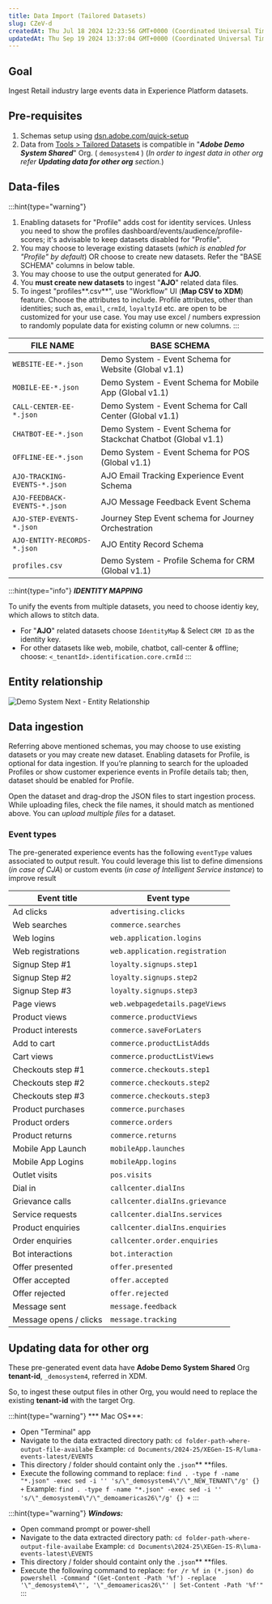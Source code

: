 ```yaml
---
title: Data Import (Tailored Datasets)
slug: CZeV-d
createdAt: Thu Jul 18 2024 12:23:56 GMT+0000 (Coordinated Universal Time)
updatedAt: Thu Sep 19 2024 13:37:04 GMT+0000 (Coordinated Universal Time)
---
```


## Goal

Ingest Retail industry large events data in Experience Platform datasets.

## Pre-requisites

1. Schemas setup using [dsn.adobe.com/quick-setup](https://dsn.adobe.com/quick-setup)
2. Data from [Tools > Tailored Datasets](https://dsn.adobe.com/tools/datasets) is compatible in "***Adobe Demo System Shared***" Org. ( `demosystem4` )&#x20;
   (*In order to ingest data in other org refer ****Updating data for other org**** section.*)

## Data-files

:::hint{type="warning"}
1. Enabling datasets for "Profile" adds cost for identity services. Unless you need to show the profiles dashboard/events/audience/profile-scores; it's advisable to keep datasets disabled for "Profile".
2. You may choose to leverage existing datasets (*which is enabled for "Profile" by default*) OR choose to create new datasets. Refer the "BASE SCHEMA" columns in below table.
3. You may choose to use the output generated for **AJO**.
4. You **must create new datasets** to ingest "**AJO**" related data files.
5. To ingest "profiles**.csv**", use "Workflow" UI (**Map CSV to XDM**) feature. Choose the attributes to include.&#x20;
   Profile attributes, other than identities; such as, `email`, `crmId`, `loyaltyId` etc. are open to be customized for your use case. You may use excel / numbers expression to randomly populate data for existing column or new columns.
:::

| **FILE NAME**                | **BASE SCHEMA**                                                |
| ---------------------------- | -------------------------------------------------------------- |
| `WEBSITE-EE-*.json`          | Demo System - Event Schema for Website (Global v1.1)           |
| `MOBILE-EE-*.json`           | Demo System - Event Schema for Mobile App (Global v1.1)        |
| `CALL-CENTER-EE-*.json`      | Demo System - Event Schema for Call Center (Global v1.1)       |
| `CHATBOT-EE-*.json`          | Demo System - Event Schema for Stackchat Chatbot (Global v1.1) |
| `OFFLINE-EE-*.json`          | Demo System - Event Schema for POS (Global v1.1)               |
| `AJO-TRACKING-EVENTS-*.json` | AJO Email Tracking Experience Event Schema                     |
| `AJO-FEEDBACK-EVENTS-*.json` | AJO Message Feedback Event Schema                              |
| `AJO-STEP-EVENTS-*.json`     | Journey Step Event schema for Journey Orchestration            |
| `AJO-ENTITY-RECORDS-*.json`  | AJO Entity Record Schema                                       |
| `profiles.csv`               | Demo System - Profile Schema for CRM (Global v1.1)             |

:::hint{type="info"}
***IDENTITY MAPPING***

To unify the events from multiple datasets, you need to choose identiy key, which allows to stitch data.

- For "**AJO**" related datasets choose `IdentityMap` & Select `CRM ID` as the identity key.
- For other datasets like web, mobile, chatbot, call-center & offline; choose: `<_tenantId>.identification.core.crmId`
:::

## Entity relationship

![Demo System Next - Entity Relationship](../../assets/NXbLtbNUHqcezf3QGwYNX-ej1Pzga-XldtqB44TWAIG-20240816-142004.jpg "Demo System Next - Entity Relationship")

## Data ingestion

Referring above mentioned schemas, you may choose to use existing datasets or you may create new dataset. Enabling datasets for Profile, is optional for data ingestion. If you’re planning to search for the uploaded Profiles or show customer experience events in Profile details tab; then, dataset should be enabled for Profile.

Open the dataset and drag-drop the JSON files to start ingestion process. While uploading files, check the file names, it should match as mentioned above. You can *upload multiple files* for a dataset.&#x20;

### Event types

The pre-generated experience events has the following `eventType` values associated to output result. You could leverage this list to define dimensions (*in case of CJA*) or custom events (*in case of Intelligent Service instance*) to improve result

| **Event title**        | **Event type**                 |
| ---------------------- | ------------------------------ |
| Ad clicks              | `advertising.clicks`           |
| Web searches           | `commerce.searches`            |
| Web logins             | `web.application.logins`       |
| Web registrations      | `web.application.registration` |
| Signup Step #1         | `loyalty.signups.step1`        |
| Signup Step #2         | `loyalty.signups.step2`        |
| Signup Step #3         | `loyalty.signups.step3`        |
| Page views             | `web.webpagedetails.pageViews` |
| Product views          | `commerce.productViews`        |
| Product interests      | `commerce.saveForLaters`       |
| Add to cart            | `commerce.productListAdds`     |
| Cart views             | `commerce.productListViews`    |
| Checkouts step #1      | `commerce.checkouts.step1`     |
| Checkouts step #2      | `commerce.checkouts.step2`     |
| Checkouts step #3      | `commerce.checkouts.step3`     |
| Product purchases      | `commerce.purchases`           |
| Product orders         | `commerce.orders`              |
| Product returns        | `commerce.returns`             |
| Mobile App Launch      | `mobileApp.launches`           |
| Mobile App Logins      | `mobileApp.logins`             |
| Outlet visits          | `pos.visits`                   |
| Dial in                | `callcenter.dialIns`           |
| Grievance calls        | `callcenter.dialIns.grievance` |
| Service requests       | `callcenter.dialIns.services`  |
| Product enquiries      | `callcenter.dialIns.enquiries` |
| Order enquiries        | `callcenter.order.enquiries`   |
| Bot interactions       | `bot.interaction`              |
| Offer presented        | `offer.presented`              |
| Offer accepted         | `offer.accepted`               |
| Offer rejected         | `offer.rejected`               |
| Message sent           | `message.feedback`             |
| Message opens / clicks | `message.tracking`             |





## Updating data for other org

These pre-generated event data have **Adobe Demo System Shared** Org **tenant-id**, `_demosystem4`, referred in XDM.&#x20;

So, to ingest these output files in other Org, you would need to replace the existing **tenant-id** with the target Org.

:::hint{type="warning"}
*** Mac OS***:

- Open "Terminal" app
- Navigate to the data extracted directory path:
  `cd folder-path-where-output-file-availabe`
  Example: `cd Documents/2024-25/XEGen-IS-R/luma-events-latest/EVENTS`
- This directory / folder should containt only the `.json`** **files.
- Execute the following command to replace:
  `find . -type f -name "*.json" -exec sed -i '' 's/\"_demosystem4\"/\"_NEW_TENANT\"/g' {} +`
  Example: `find . -type f -name "*.json" -exec sed -i '' 's/\"_demosystem4\"/\"_demoamericas26\"/g' {} +`
:::

:::hint{type="warning"}
 ***Windows:***

- Open command prompt or power-shell
- Navigate to the data extracted directory path:
  `cd folder-path-where-output-file-availabe`
  Example: `cd Documents\2024-25\XEGen-IS-R\luma-events-latest\EVENTS`
- This directory / folder should containt only the `.json`** **files.
- Execute the following command to replace:
  `for /r %f in (*.json) do powershell -Command "(Get-Content -Path '%f') -replace '\"_demosystem4\"', '\"_demoamericas26\"' | Set-Content -Path '%f'"`
:::




